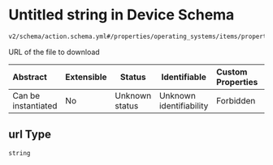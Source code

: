 # Untitled string in Device Schema

```txt
v2/schema/action.schema.yml#/properties/operating_systems/items/properties/steps/items/properties/actions/items/oneOf/18/properties/core:download/properties/files/items/properties/url
```

URL of the file to download


| Abstract            | Extensible | Status         | Identifiable            | Custom Properties | Additional Properties | Access Restrictions | Defined In                                                           |
| :------------------ | ---------- | -------------- | ----------------------- | :---------------- | --------------------- | ------------------- | -------------------------------------------------------------------- |
| Can be instantiated | No         | Unknown status | Unknown identifiability | Forbidden         | Allowed               | none                | [device.schema.json\*](../device.schema.json "open original schema") |

## url Type

`string`
